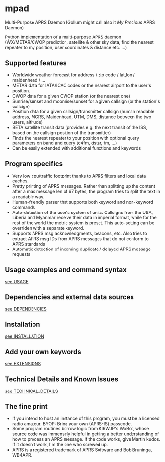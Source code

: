 # mpad

Multi-Purpose APRS Daemon (Gollum might call also it _My Precious_ APRS Daemon)

Python implementation of a multi-purpose APRS daemon (WX/METAR/CWOP prediction, satellite & other sky data, find the nearest repeater to my position, user coordinates & distance etc. ...)

## Supported features

- Worldwide weather forecast for address / zip code / lat,lon / maidenhead / ... 
- METAR data for IATA/ICAO codes or the nearest airport to the user's position.
- CWOP data for a given CWOP station (or the nearest one)
- Sunrise/sunset and moonrise/sunset for a given callsign (or the station's callsign)
- Position data for a given callsign/transmitter callsign (human readable address, MGRS, Maidenhead, UTM, DMS, distance between the two users, altitude)
- BETA:satellite transit data (provides e.g. the next transit of the ISS, based on the callsign position of the transmitter)
- Finds the nearest repeater to your position with optional query parameters on band and query (c4fm, dstar, fm, ...)
- Can be easily extended with additional functions and keywords

## Program specifics

- Very low cpu/traffic footprint thanks to APRS filters and local data caches.
- Pretty printing of APRS messages. Rather than splitting up the content after a max message len of 67 bytes, the program tries to split the text in a readable way.
- Human-friendly parser that supports both keyword and non-keyword commands
- Auto-detection of the user's system of units. Callsigns from the USA, Liberia and Myanmar receive their data in imperial format, while for the rest of the world the metric system is preset. This auto-setting can be overriden with a separate keyword.
- Supports APRS msg acknowledgments, beacons, etc. Also tries to extract APRS msg IDs from APRS messages that do not conform to APRS standards
- Automatic detection of incoming duplicate / delayed APRS message requests

## Usage examples and command syntax

[see USAGE](docs/USAGE.md)

## Dependencies and external data sources

[see DEPENDENCIES](docs/DEPENDENCIES.md)

## Installation

[see INSTALLATION](docs/INSTALLATION.md)

## Add your own keywords

[see EXTENSIONS](docs/EXTENSIONS.md)

## Technical Details and Known Issues

[see TECHNICAL_DETAILS](docs/TECHNICAL_DETAILS.md)

## The fine print

- If you intend to host an instance of this program, you must be a licensed radio amateur. BYOP: Bring your own (APRS-IS) passcode.
- Some program routines borrow logic from KI6WJP's WxBot, whose source code was immensely helpful in getting a better understanding of how to process an APRS message. If the code works, give Martin kudos. If it doesn't work, I'm the one who screwed up.
- APRS is a registered trademark of APRS Software and Bob Bruninga, WB4APR.
